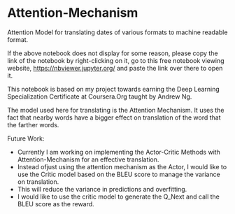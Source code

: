 # Attention-Mechanism
Attention Model for translating dates of various formats to machine readable format.

If the above notebook does not display for some reason, please copy the link of the notebook by right-clicking on it,
go to this free notebook viewing website, https://nbviewer.jupyter.org/ and paste the link over there to open it.

This notebook is based on my project towards earning the Deep Learning Specialization Certificate at Coursera.Org taught by Andrew Ng.


The model used here for translating is the Attention Mechanism. It uses the fact that nearby words have a bigger effect on translation of the word that the farther words.

Future Work:
- Currently I am working on implementing the Actor-Critic Methods with Attention-Mechanism for an effective translation.
- Instead ofjust using the attention mechanism as the Actor, I would like to use the Critic model based on the BLEU score to manage the variance on translation.
- This will reduce the variance in predictions and overfitting.
- I would like to use the critic model to generate the Q_Next and call the BLEU score as the reward.
